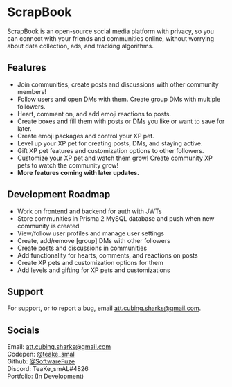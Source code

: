 
# ScrapBook

ScrapBook is an open-source social media platform with privacy, so you can connect with your friends and communities online, without worrying about data collection, ads, and tracking algorithms.


## Features

- Join communities, create posts and discussions with other community members!
- Follow users and open DMs with them. Create group DMs with multiple followers.
- Heart, comment on, and add emoji reactions to posts.
- Create boxes and fill them with posts or DMs you like or want to save for later.
- Create emoji packages and control your XP pet.
- Level up your XP pet for creating posts, DMs, and staying active.
- Gift XP pet features and customization options to other followers.
- Customize your XP pet and watch them grow! Create community XP pets to watch the community grow!
- **More features coming with later updates.**


## Development Roadmap

- Work on frontend and backend for auth with JWTs
- Store communities in Prisma 2 MySQL database and push when new community is created
- View/follow user profiles and manage user settings
- Create, add/remove \[group] DMs with other followers
- Create posts and discussions in communities
- Add functionality for hearts, comments, and reactions on posts
- Create XP pets and customization options for them
- Add levels and gifting for XP pets and customizations

## Support

For support, or to report a bug, email att.cubing.sharks@gmail.com.


## Socials
Email: att.cubing.sharks@gmail.com  
Codepen: [@teake_smal](https://codepen.io/teake_smal)  
Github: [@SoftwareFuze](https://github.com/SoftwareFuze)  
Discord: TeaKe_smAL#4826  
Portfolio: (In Development)   


